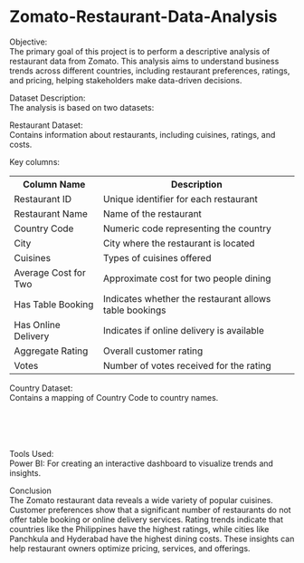 # Zomato-Restaurant-Data-Analysis
Objective:<br>
The primary goal of this project is to perform a descriptive analysis of restaurant data from Zomato. This analysis aims to understand business trends across different countries, including restaurant preferences, ratings, and pricing, helping stakeholders make data-driven decisions.

Dataset Description:<br>
The analysis is based on two datasets:

Restaurant Dataset:<br>
Contains information about restaurants, including cuisines, ratings, and costs.

Key columns: <br>

<table>
        <tr>
            <th>Column Name</th>
            <th>Description</th>
        </tr>
        <tr>
            <td>Restaurant ID</td>
            <td>Unique identifier for each restaurant</td>
        </tr>
        <tr>
            <td>Restaurant Name</td>
            <td>Name of the restaurant</td>
        </tr>
        <tr>
            <td>Country Code</td>
            <td>Numeric code representing the country</td>
        </tr>
        <tr>
            <td>City</td>
            <td>City where the restaurant is located</td>
        </tr>
        <tr>
            <td>Cuisines</td>
            <td>Types of cuisines offered</td>
        </tr>
        <tr>
            <td>Average Cost for Two</td>
            <td>Approximate cost for two people dining</td>
        </tr>
        <tr>
            <td>Has Table Booking</td>
            <td>Indicates whether the restaurant allows table bookings</td>
        </tr>
        <tr>
            <td>Has Online Delivery</td>
            <td>Indicates if online delivery is available</td>
        </tr>
        <tr>
            <td>Aggregate Rating</td>
            <td>Overall customer rating</td>
        </tr>
        <tr>
            <td>Votes</td>
            <td>Number of votes received for the rating</td>
        </tr>
    </table>


    
Country Dataset:<br>
Contains a mapping of Country Code to country names.<br><br><br><br><br>


Tools Used:<br>
Power BI: For creating an interactive dashboard to visualize trends and insights.
<br>


Conclusion<br>
The Zomato restaurant data reveals a wide variety of popular cuisines. Customer preferences show that a significant number of restaurants do not offer table booking or online delivery services. Rating trends indicate that countries like the Philippines have the highest ratings, while cities like Panchkula and Hyderabad have the highest dining costs. These insights can help restaurant owners optimize pricing, services, and offerings.


